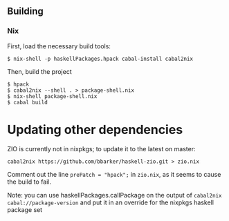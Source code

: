 ## Building

### Nix

First, load the necessary build tools:

```
$ nix-shell -p haskellPackages.hpack cabal-install cabal2nix
```

Then, build the project

```
$ hpack
$ cabal2nix --shell . > package-shell.nix
$ nix-shell package-shell.nix
$ cabal build
```

# Updating other dependencies

ZIO is currently not in nixpkgs; to update it to the latest on master:

```
cabal2nix https://github.com/bbarker/haskell-zio.git > zio.nix
```

Comment out the line `prePatch = "hpack";` in `zio.nix`, as it seems
to cause the build to fail.


Note: you can use haskellPackages.callPackage on the output of
`cabal2nix cabal://package-version` and put it in an override for the
nixpkgs haskell package set